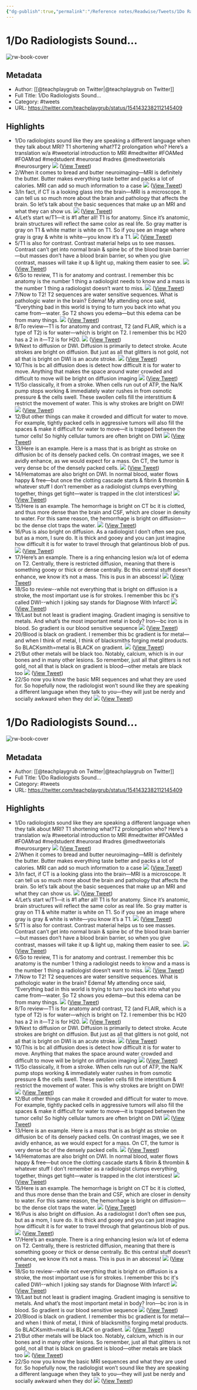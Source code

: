 ```yaml
---
{"dg-publish":true,"permalink":"/Reference notes/Readwise/Tweets/1Do Radiologists Sound.../"}
---
```


# 1/Do Radiologists Sound...

![rw-book-cover](https://pbs.twimg.com/profile_images/1519182272171155456/fN9vN_hw.jpg)

## Metadata
- Author: [[@teachplaygrub on Twitter\|@teachplaygrub on Twitter]]
- Full Title: 1/Do Radiologists Sound...
- Category: #tweets
- URL: https://twitter.com/teachplaygrub/status/1541432382112145409

## Highlights
- 1/Do radiologists sound like they are speaking a different language when they talk about MRI? T1 shortening what?T2 prolongation who?
  Here’s a translation w/a #tweetorial introduction to MRI
  #medtwitter #FOAMed #FOAMrad #medstudent #neurorad #radres @medtweetorials #neurosurgery 
  ![](https://pbs.twimg.com/media/FWRCQrmUYAAJOHP.jpg) ([View Tweet](https://twitter.com/teachplaygrub/status/1541432382112145409))
- 2/When it comes to bread and butter neuroimaging—MRI is definitely the butter. Butter makes everything taste better and packs a lot of calories. MRI can add so much information to a case 
  ![](https://pbs.twimg.com/media/FWRCUUQUAAESoUP.jpg) ([View Tweet](https://twitter.com/teachplaygrub/status/1541432386491035653))
- 3/In fact, if CT is a looking glass into the brain—MRI is a microscope. It can tell us so much more about the brain and pathology that affects the brain. So let’s talk about the basic sequences that make up an MRI and what they can show us. 
  ![](https://pbs.twimg.com/media/FWRCZFEUcAA5GN7.jpg) ([View Tweet](https://twitter.com/teachplaygrub/status/1541432391108988928))
- 4/Let’s start w/T1—it is #1 after all! T1 is for anatomy. Since it’s anatomic, brain structures will reflect the same color as real life. So gray matter is gray on T1 & white matter is white on T1. So if you see an image where gray is gray & white is white—you know it’s a T1. 
  ![](https://pbs.twimg.com/media/FWRCcYDUIAAm30R.jpg) ([View Tweet](https://twitter.com/teachplaygrub/status/1541432395441643520))
- 5/T1 is also for contrast. Contrast material helps us to see masses. Contrast can’t get into normal brain & spine bc of the blood brain barrier—but masses don’t have a blood brain barrier, so when you give contrast, masses will take it up & light up, making them easier to see. 
  ![](https://pbs.twimg.com/media/FWRCgB_UAAARjaO.jpg) ([View Tweet](https://twitter.com/teachplaygrub/status/1541432400428666881))
- 6/So to review, T1 is for anatomy and contrast. I remember this bc anatomy is the number 1 thing a radiologist needs to know and a mass is the number 1 thing a radiologist doesn’t want to miss. 
  ![](https://pbs.twimg.com/media/FWRCjdYUIAAJY9b.jpg) ([View Tweet](https://twitter.com/teachplaygrub/status/1541432404765642753))
- 7/Now to T2! T2 sequences are water sensitive sequences. What is pathologic water in the brain? Edema! My attending once said, “Everything bad in this world is trying to turn you back into what you came from—water. So T2 shows you edema—but this edema can be from many things. 
  ![](https://pbs.twimg.com/media/FWRCoWEUAAYneb2.jpg) ([View Tweet](https://twitter.com/teachplaygrub/status/1541432409006018560))
- 8/To review—T1 is for anatomy and contrast, T2 (and FLAIR, which is a type of T2) is for water—which is bright on T2. I remember this bc H20 has a 2 in it—T2 is for H20. 
  ![](https://pbs.twimg.com/media/FWRCt1nUsAEGzpu.jpg) ([View Tweet](https://twitter.com/teachplaygrub/status/1541432413582086147))
- 9/Next to diffusion or DWI. Diffusion is primarily to detect stroke. Acute strokes are bright on diffusion. But just as all that glitters is not gold, not all that is bright on DWI is an acute stroke. 
  ![](https://pbs.twimg.com/media/FWRCxnOVsAI7xKo.jpg) ([View Tweet](https://twitter.com/teachplaygrub/status/1541432418103545856))
- 10/This is bc all diffusion does is detect how difficult it is for water to move. Anything that makes the space around water crowded and difficult to move will be bright on diffusion imaging 
  ![](https://pbs.twimg.com/media/FWRC1ZHVUAAFgUI.jpg) ([View Tweet](https://twitter.com/teachplaygrub/status/1541432422369177606))
- 11/So classically, it from a stroke. When cells run out of ATP, the Na/K pump stops working & immediately water rushes in from osmotic pressure & the cells swell. These swollen cells fill the interstitium & restrict the movement of water. This is why strokes are bright on DWI! 
  ![](https://pbs.twimg.com/media/FWRC5bPVsAE-nzZ.jpg) ([View Tweet](https://twitter.com/teachplaygrub/status/1541432427507097601))
- 12/But other things can make it crowded and difficult for water to move. For example, tightly packed cells in aggressive tumors will also fill the spaces & make it difficult for water to move—it is trapped between the tumor cells! So highly cellular tumors are often bright on DWI 
  ![](https://pbs.twimg.com/media/FWRC9tTUcAEO7rc.jpg) ([View Tweet](https://twitter.com/teachplaygrub/status/1541432432045412352))
- 13/Here is an example. Here is a mass that is as bright as stroke on diffusion bc of its densely packed cells. On contrast images, we see it avidly enhance, as we would expect for a mass. On CT, the tumor is very dense bc of the densely packed cells. 
  ![](https://pbs.twimg.com/media/FWRDCN0UIAELX72.png) ([View Tweet](https://twitter.com/teachplaygrub/status/1541432436533235712))
- 14/Hematomas are also bright on DWI. In normal blood, water flows happy & free—but once the clotting cascade starts & fibrin & thrombin & whatever stuff I don’t remember as a radiologist clumps everything together, things get tight—water is trapped in the clot interstices! 
  ![](https://pbs.twimg.com/media/FWRDHOfVsAA5rhu.jpg) ([View Tweet](https://twitter.com/teachplaygrub/status/1541432443470614528))
- 15/Here is an example. The hemorrhage is bright on CT bc it is clotted, and thus more dense than the brain and CSF, which are closer in density to water. For this same reason, the hemorrhage is bright on diffusion—bc the dense clot traps the water. 
  ![](https://pbs.twimg.com/media/FWRDMd7UYAY3CC7.png) ([View Tweet](https://twitter.com/teachplaygrub/status/1541432447694360578))
- 16/Pus is also bright on diffusion. As a radiologist I don’t often see pus, but as a mom, I sure do. It is thick and gooey and you can just imagine how difficult it is for water to travel through that gelantinous blob of pus. 
  ![](https://pbs.twimg.com/media/FWRDRmZUEAMXjCx.jpg) ([View Tweet](https://twitter.com/teachplaygrub/status/1541432454237396993))
- 17/Here’s an example. There is a ring enhancing lesion w/a lot of edema on T2. Centrally, there is restricted diffusion, meaning that there is something gooey or thick or dense centrally. Bc this central stuff doesn’t enhance, we know it’s not a mass. This is pus in an abscess! 
  ![](https://pbs.twimg.com/media/FWRDgA6VsAEKrx_.jpg) ([View Tweet](https://twitter.com/teachplaygrub/status/1541432459882942464))
- 18/So to review--while not everything that is bright on diffusion is a stroke, the most important use is for strokes. I remember this bc it's called DWI--which I joking say stands for Diagnose With Infarct! 
  ![](https://pbs.twimg.com/media/FWRD3UpUUAErNux.jpg) ([View Tweet](https://twitter.com/teachplaygrub/status/1541432464198864897))
- 19/Last but not least is gradient imaging. Gradient imaging is sensitive to metals. And what’s the most important metal in body? Iron—bc iron is in blood. So gradient is our blood sensitive sequence 
  ![](https://pbs.twimg.com/media/FWRD_QvUUAAoTyr.jpg) ([View Tweet](https://twitter.com/teachplaygrub/status/1541432468267405312))
- 20/Blood is black on gradient. I remember this bc gradient is for metal—and when I think of metal, I think of blacksmiths forging metal products. So BLACKsmith=metal is BLACK on gradient. 
  ![](https://pbs.twimg.com/media/FWREDptVEAAu15H.jpg) ([View Tweet](https://twitter.com/teachplaygrub/status/1541432472751132674))
- 21/But other metals will be black too. Notably, calcium, which is in our bones and in many other lesions. So remember, just all that glitters is not gold, not all that is black on gradient is blood—other metals are black too 
  ![](https://pbs.twimg.com/media/FWREJJJUUAAiY8j.jpg) ([View Tweet](https://twitter.com/teachplaygrub/status/1541432477641674753))
- 22/So now you know the basic MRI sequences and what they are used for. So hopefully now, the radiologist won’t sound like they are speaking a different language when they talk to you—they will just be nerdy and socially awkward when they do! 
  ![](https://pbs.twimg.com/media/FWREQ9qUUAA1bxd.jpg) ([View Tweet](https://twitter.com/teachplaygrub/status/1541432482309910528))
# 1/Do Radiologists Sound...

![rw-book-cover](https://pbs.twimg.com/profile_images/1519182272171155456/fN9vN_hw.jpg)

## Metadata
- Author: [[@teachplaygrub on Twitter\|@teachplaygrub on Twitter]]
- Full Title: 1/Do Radiologists Sound...
- Category: #tweets
- URL: https://twitter.com/teachplaygrub/status/1541432382112145409

## Highlights
- 1/Do radiologists sound like they are speaking a different language when they talk about MRI? T1 shortening what?T2 prolongation who?
  Here’s a translation w/a #tweetorial introduction to MRI
  #medtwitter #FOAMed #FOAMrad #medstudent #neurorad #radres @medtweetorials #neurosurgery 
  ![](https://pbs.twimg.com/media/FWRCQrmUYAAJOHP.jpg) ([View Tweet](https://twitter.com/teachplaygrub/status/1541432382112145409))
- 2/When it comes to bread and butter neuroimaging—MRI is definitely the butter. Butter makes everything taste better and packs a lot of calories. MRI can add so much information to a case 
  ![](https://pbs.twimg.com/media/FWRCUUQUAAESoUP.jpg) ([View Tweet](https://twitter.com/teachplaygrub/status/1541432386491035653))
- 3/In fact, if CT is a looking glass into the brain—MRI is a microscope. It can tell us so much more about the brain and pathology that affects the brain. So let’s talk about the basic sequences that make up an MRI and what they can show us. 
  ![](https://pbs.twimg.com/media/FWRCZFEUcAA5GN7.jpg) ([View Tweet](https://twitter.com/teachplaygrub/status/1541432391108988928))
- 4/Let’s start w/T1—it is #1 after all! T1 is for anatomy. Since it’s anatomic, brain structures will reflect the same color as real life. So gray matter is gray on T1 & white matter is white on T1. So if you see an image where gray is gray & white is white—you know it’s a T1. 
  ![](https://pbs.twimg.com/media/FWRCcYDUIAAm30R.jpg) ([View Tweet](https://twitter.com/teachplaygrub/status/1541432395441643520))
- 5/T1 is also for contrast. Contrast material helps us to see masses. Contrast can’t get into normal brain & spine bc of the blood brain barrier—but masses don’t have a blood brain barrier, so when you give contrast, masses will take it up & light up, making them easier to see. 
  ![](https://pbs.twimg.com/media/FWRCgB_UAAARjaO.jpg) ([View Tweet](https://twitter.com/teachplaygrub/status/1541432400428666881))
- 6/So to review, T1 is for anatomy and contrast. I remember this bc anatomy is the number 1 thing a radiologist needs to know and a mass is the number 1 thing a radiologist doesn’t want to miss. 
  ![](https://pbs.twimg.com/media/FWRCjdYUIAAJY9b.jpg) ([View Tweet](https://twitter.com/teachplaygrub/status/1541432404765642753))
- 7/Now to T2! T2 sequences are water sensitive sequences. What is pathologic water in the brain? Edema! My attending once said, “Everything bad in this world is trying to turn you back into what you came from—water. So T2 shows you edema—but this edema can be from many things. 
  ![](https://pbs.twimg.com/media/FWRCoWEUAAYneb2.jpg) ([View Tweet](https://twitter.com/teachplaygrub/status/1541432409006018560))
- 8/To review—T1 is for anatomy and contrast, T2 (and FLAIR, which is a type of T2) is for water—which is bright on T2. I remember this bc H20 has a 2 in it—T2 is for H20. 
  ![](https://pbs.twimg.com/media/FWRCt1nUsAEGzpu.jpg) ([View Tweet](https://twitter.com/teachplaygrub/status/1541432413582086147))
- 9/Next to diffusion or DWI. Diffusion is primarily to detect stroke. Acute strokes are bright on diffusion. But just as all that glitters is not gold, not all that is bright on DWI is an acute stroke. 
  ![](https://pbs.twimg.com/media/FWRCxnOVsAI7xKo.jpg) ([View Tweet](https://twitter.com/teachplaygrub/status/1541432418103545856))
- 10/This is bc all diffusion does is detect how difficult it is for water to move. Anything that makes the space around water crowded and difficult to move will be bright on diffusion imaging 
  ![](https://pbs.twimg.com/media/FWRC1ZHVUAAFgUI.jpg) ([View Tweet](https://twitter.com/teachplaygrub/status/1541432422369177606))
- 11/So classically, it from a stroke. When cells run out of ATP, the Na/K pump stops working & immediately water rushes in from osmotic pressure & the cells swell. These swollen cells fill the interstitium & restrict the movement of water. This is why strokes are bright on DWI! 
  ![](https://pbs.twimg.com/media/FWRC5bPVsAE-nzZ.jpg) ([View Tweet](https://twitter.com/teachplaygrub/status/1541432427507097601))
- 12/But other things can make it crowded and difficult for water to move. For example, tightly packed cells in aggressive tumors will also fill the spaces & make it difficult for water to move—it is trapped between the tumor cells! So highly cellular tumors are often bright on DWI 
  ![](https://pbs.twimg.com/media/FWRC9tTUcAEO7rc.jpg) ([View Tweet](https://twitter.com/teachplaygrub/status/1541432432045412352))
- 13/Here is an example. Here is a mass that is as bright as stroke on diffusion bc of its densely packed cells. On contrast images, we see it avidly enhance, as we would expect for a mass. On CT, the tumor is very dense bc of the densely packed cells. 
  ![](https://pbs.twimg.com/media/FWRDCN0UIAELX72.png) ([View Tweet](https://twitter.com/teachplaygrub/status/1541432436533235712))
- 14/Hematomas are also bright on DWI. In normal blood, water flows happy & free—but once the clotting cascade starts & fibrin & thrombin & whatever stuff I don’t remember as a radiologist clumps everything together, things get tight—water is trapped in the clot interstices! 
  ![](https://pbs.twimg.com/media/FWRDHOfVsAA5rhu.jpg) ([View Tweet](https://twitter.com/teachplaygrub/status/1541432443470614528))
- 15/Here is an example. The hemorrhage is bright on CT bc it is clotted, and thus more dense than the brain and CSF, which are closer in density to water. For this same reason, the hemorrhage is bright on diffusion—bc the dense clot traps the water. 
  ![](https://pbs.twimg.com/media/FWRDMd7UYAY3CC7.png) ([View Tweet](https://twitter.com/teachplaygrub/status/1541432447694360578))
- 16/Pus is also bright on diffusion. As a radiologist I don’t often see pus, but as a mom, I sure do. It is thick and gooey and you can just imagine how difficult it is for water to travel through that gelantinous blob of pus. 
  ![](https://pbs.twimg.com/media/FWRDRmZUEAMXjCx.jpg) ([View Tweet](https://twitter.com/teachplaygrub/status/1541432454237396993))
- 17/Here’s an example. There is a ring enhancing lesion w/a lot of edema on T2. Centrally, there is restricted diffusion, meaning that there is something gooey or thick or dense centrally. Bc this central stuff doesn’t enhance, we know it’s not a mass. This is pus in an abscess! 
  ![](https://pbs.twimg.com/media/FWRDgA6VsAEKrx_.jpg) ([View Tweet](https://twitter.com/teachplaygrub/status/1541432459882942464))
- 18/So to review--while not everything that is bright on diffusion is a stroke, the most important use is for strokes. I remember this bc it's called DWI--which I joking say stands for Diagnose With Infarct! 
  ![](https://pbs.twimg.com/media/FWRD3UpUUAErNux.jpg) ([View Tweet](https://twitter.com/teachplaygrub/status/1541432464198864897))
- 19/Last but not least is gradient imaging. Gradient imaging is sensitive to metals. And what’s the most important metal in body? Iron—bc iron is in blood. So gradient is our blood sensitive sequence 
  ![](https://pbs.twimg.com/media/FWRD_QvUUAAoTyr.jpg) ([View Tweet](https://twitter.com/teachplaygrub/status/1541432468267405312))
- 20/Blood is black on gradient. I remember this bc gradient is for metal—and when I think of metal, I think of blacksmiths forging metal products. So BLACKsmith=metal is BLACK on gradient. 
  ![](https://pbs.twimg.com/media/FWREDptVEAAu15H.jpg) ([View Tweet](https://twitter.com/teachplaygrub/status/1541432472751132674))
- 21/But other metals will be black too. Notably, calcium, which is in our bones and in many other lesions. So remember, just all that glitters is not gold, not all that is black on gradient is blood—other metals are black too 
  ![](https://pbs.twimg.com/media/FWREJJJUUAAiY8j.jpg) ([View Tweet](https://twitter.com/teachplaygrub/status/1541432477641674753))
- 22/So now you know the basic MRI sequences and what they are used for. So hopefully now, the radiologist won’t sound like they are speaking a different language when they talk to you—they will just be nerdy and socially awkward when they do! 
  ![](https://pbs.twimg.com/media/FWREQ9qUUAA1bxd.jpg) ([View Tweet](https://twitter.com/teachplaygrub/status/1541432482309910528))
